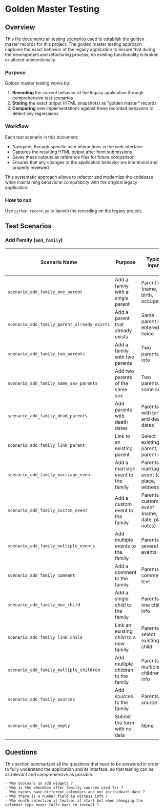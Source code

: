 # Golden Master Testing

## Overview

This file documents all testing scenarios used to establish the golden master records for this project. The golden master testing approach captures the exact behavior of the legacy application to ensure that during the development and refactoring process, no existing functionality is broken or altered unintentionally.

### Purpose

Golden master testing works by:
1. **Recording** the current behavior of the legacy application through comprehensive test scenarios
2. **Storing** the exact output (HTML snapshots) as "golden master" records
3. **Comparing** new implementations against these recorded behaviors to detect any regressions

### Workflow

Each test scenario in this document:
- Navigates through specific user interactions in the web interface
- Captures the resulting HTML output after form submissions
- Saves these outputs as reference files for future comparison
- Ensures that any changes to the application behavior are intentional and properly reviewed

This systematic approach allows to refactor and modernize the codebase while maintaining behavioral compatibility with the original legacy application.

### How to run

Use `python record.py` to launch the recording on the legacy project.

## Test Scenarios

### Add Family (`add_family`)

| Scenario Name | Purpose | Typical Inputs | Main Steps (Actions) | Key Checks / Expected Result |
|---------------|---------|----------------|----------------------|------------------------------|
| `scenario_add_family_one_parent` | Add a family with a single parent | Parent info (name, birth, occupation) | Fill parent fields, submit | Family created with one parent |
| `scenario_add_family_parent_already_exists` | Add a parent that already exists | Same parent info entered twice | Add parent, submit, try to add it again | No duplicate parent created |
| `scenario_add_family_two_parents` | Add a family with two parents | Two parents' info | Fill both parent fields, submit | Family created with two parents |
| `scenario_add_family_same_sex_parents` | Add two parents of the same sex | Two parents, same sex | Fill both parent fields, submit | Family accepted, no validation error |
| `scenario_add_family_dead_parents` | Add parents with death dates | Parents with birth and death dates | Fill birth/death fields, submit | Death info saved, family created |
| `scenario_add_family_link_parent` | Link to an existing parent | Select existing parent, new parent info | Select/link parent, fill other fields, submit | Parent linked, not duplicated |
| `scenario_add_family_marriage_event` | Add a marriage event to the family | Parents, marriage event (date, place, witnesses)| Fill parent/event fields, add witnesses, submit | Marriage event and witnesses saved |
| `scenario_add_family_custom_event` | Add a custom event to the family | Parents, custom event (name, date, place, notes)| Fill parent/event fields, submit | Custom event saved with family |
| `scenario_add_family_multiple_events` | Add multiple events to the family | Parents, several events | Fill parent fields, add multiple events, submit | All events saved with family |
| `scenario_add_family_comment` | Add a comment to the family | Parents, comment text | Fill parent fields, add comment, submit | Comment saved with family |
| `scenario_add_family_one_child` | Add a single child to the family | Parents, one child info | Fill parent/child fields, submit | Family created with one child |
| `scenario_add_family_link_child` | Link an existing child to a new family | Parents, select existing child | Add child, link to another family, submit | Child linked to new family |
| `scenario_add_family_multiple_children` | Add multiple children to the family | Parents, multiple children info | Fill parent/children fields, submit | All children saved with family |
| `scenario_add_family_sources` | Add sources to the family | Parents, source info | Fill parent fields, add source, submit | Source saved with family |
| `scenario_add_family_empty` | Submit the form with no data | None | Submit empty form | Error shown, no family created |

## Questions

This section summarizes all the questions that need to be answered in order to fully understand the application and its interface, so that testing can be as relevant and comprehensive as possible.

    - Why booleans on add widgets ?
    - Why is the checkbox after familly sources used for ?
    - Why events have different calendars and not birth/death date ?
    - Why there is a number field in witness info ?
    - Why month selection is textual at start but when changing the calendar type never falls back to textual ?
